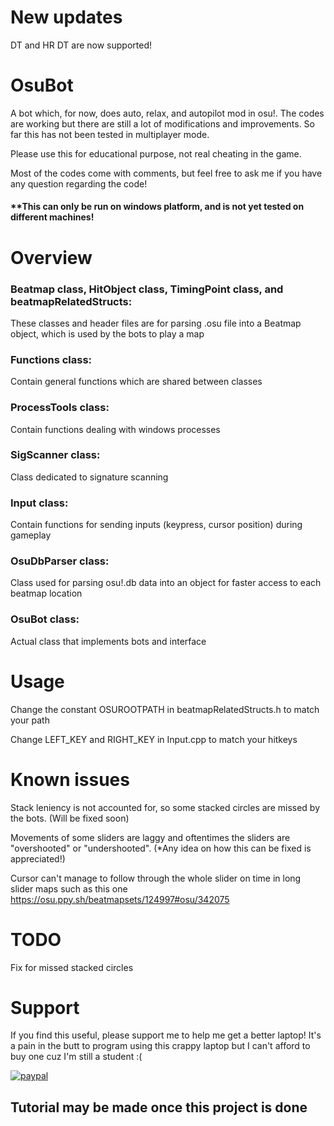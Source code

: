 # New updates
DT and HR DT are now supported!

# OsuBot
A bot which, for now, does auto, relax, and autopilot mod in osu!. The codes are working but there are still a lot of modifications and improvements. So far this has not been tested in multiplayer mode.

Please use this for educational purpose, not real cheating in the game.

Most of the codes come with comments, but feel free to ask me if you have any question regarding the code!

#### **This can only be run on windows platform, and is not yet tested on different machines!

# Overview

### Beatmap class, HitObject class, TimingPoint class, and beatmapRelatedStructs:
These classes and header files are for parsing .osu file into a Beatmap object, which is used by the bots to play a map

### Functions class:
Contain general functions which are shared between classes

### ProcessTools class:
Contain functions dealing with windows processes

### SigScanner class:
Class dedicated to signature scanning

### Input class:
Contain functions for sending inputs (keypress, cursor position) during gameplay

### OsuDbParser class:
Class used for parsing osu!.db data into an object for faster access to each beatmap location

### OsuBot class:
Actual class that implements bots and interface

# Usage
Change the constant OSUROOTPATH in beatmapRelatedStructs.h to match your path

Change LEFT_KEY and RIGHT_KEY in Input.cpp to match your hitkeys

# Known issues
Stack leniency is not accounted for, so some stacked circles are missed by the bots. (Will be fixed soon)

Movements of some sliders are laggy and oftentimes the sliders are "overshooted" or "undershooted". (*Any idea on how this can be fixed is appreciated!)

Cursor can't manage to follow through the whole slider on time in long slider maps such as this one https://osu.ppy.sh/beatmapsets/124997#osu/342075

# TODO
Fix for missed stacked circles

# Support
If you find this useful, please support me to help me get a better laptop! It's a pain in the butt to program using this crappy laptop but I can't afford to buy one cuz I'm still a student :(

[![paypal](https://www.paypalobjects.com/en_US/i/btn/btn_donateCC_LG.gif)](https://paypal.me/CookieHoodie/0USD)

## Tutorial may be made once this project is done
